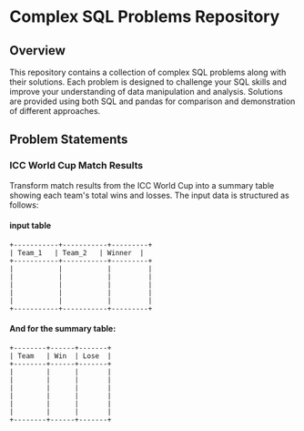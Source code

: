 # Complex SQL Problems Repository

## Overview

This repository contains a collection of complex SQL problems along with their solutions. Each problem is designed to challenge your SQL skills and improve your understanding of data manipulation and analysis. Solutions are provided using both SQL and pandas for comparison and demonstration of different approaches.

## Problem Statements

### ICC World Cup Match Results

Transform match results from the ICC World Cup into a summary table showing each team's total wins and losses. The input data is structured as follows:

#### input table

``` 
+-----------+-----------+---------+
| Team_1   | Team_2   | Winner  |
+-----------+-----------+---------+
|           |           |         |
|           |           |         |
|           |           |         |
|           |           |         |
|           |           |         |
+-----------+-----------+---------+
```

#### And for the summary table:

```
+--------+------+-------+
| Team   | Win  | Lose  |
+--------+------+-------+
|        |      |       |
|        |      |       |
|        |      |       |
|        |      |       |
|        |      |       |
|        |      |       |
+--------+------+-------+
```
